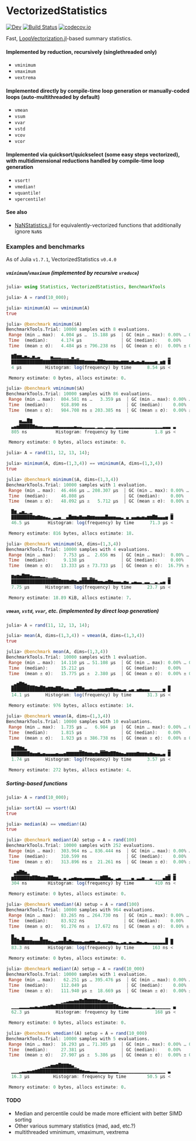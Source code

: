 # VectorizedStatistics

[![Dev][docs-dev-img]][docs-dev-url]
[![Build Status][ci-img]][ci-url]
[![codecov.io][codecov-img]][codecov-url]

Fast, [LoopVectorization.jl](https://github.com/JuliaSIMD/LoopVectorization.jl)-based summary statistics.

#### Implemented by reduction, recursively (singlethreaded only)
* `vminimum`
* `vmaximum`
* `vextrema`

#### Implemented directly by compile-time loop generation or manually-coded loops (auto-multithreaded by default)
* `vmean`
* `vsum`
* `vvar`
* `vstd`
* `vcov`
* `vcor`

#### Implemented via quicksort/quickselect (some easy steps vectorized), with multidimensional reductions handled by compile-time loop generation
* `vsort!`
* `vmedian!`
* `vquantile!`
* `vpercentile!`

#### See also
* [NaNStatistics.jl](https://github.com/brenhinkeller/NaNStatistics.jl) for equivalently-vectorized functions that additionally ignore `NaN`s

### Examples and benchmarks
As of Julia `v1.7.1`, VectorizedStatistics `v0.4.0`

##### `vminimum`/`vmaximum` (implemented by recursive `vreduce`)
```julia
julia> using Statistics, VectorizedStatistics, BenchmarkTools

julia> A = rand(10_000);

julia> minimum(A) == vminimum(A)
true

julia> @benchmark minimum($A)
BenchmarkTools.Trial: 10000 samples with 8 evaluations.
 Range (min … max):  4.004 μs …  15.188 μs  ┊ GC (min … max): 0.00% … 0.00%
 Time  (median):     4.174 μs               ┊ GC (median):    0.00%
 Time  (mean ± σ):   4.484 μs ± 796.238 ns  ┊ GC (mean ± σ):  0.00% ± 0.00%

  ▇█▆▆▃▅▃▂▅▂▃    ▄▂▂▂▁▁▁ ▃ ▁                                  ▂
  ████████████▇▇▇███████████▇▇▆▆▆▆▅██▇▆▆▆▆▆▅▆▆▆▄▆▄▅▄▆▄▄▄▄▅▁▅▆ █
  4 μs         Histogram: log(frequency) by time      8.54 μs <

 Memory estimate: 0 bytes, allocs estimate: 0.

julia> @benchmark vminimum($A)
BenchmarkTools.Trial: 10000 samples with 86 evaluations.
 Range (min … max):  804.581 ns …   3.359 μs  ┊ GC (min … max): 0.00% … 0.00%
 Time  (median):     918.890 ns               ┊ GC (median):    0.00%
 Time  (mean ± σ):   984.708 ns ± 203.385 ns  ┊ GC (mean ± σ):  0.00% ± 0.00%

     ▅▃▃█▇                                                       
  ▃▄▅█████▇▅▄▄▃▃▃▃▄▄▃▃▃▃▃▃▄▃▃▂▂▂▂▂▁▂▂▁▂▂▂▁▂▂▂▂▂▂▂▂▂▂▂▂▂▂▂▂▂▂▃▃▃ ▃
  805 ns           Histogram: frequency by time          1.8 μs <

 Memory estimate: 0 bytes, allocs estimate: 0.

julia> A = rand(11, 12, 13, 14);

julia> minimum(A, dims=(1,3,4)) == vminimum(A, dims=(1,3,4))
true

julia> @benchmark minimum($A, dims=(1,3,4))
BenchmarkTools.Trial: 10000 samples with 1 evaluation.
 Range (min … max):  46.466 μs … 208.307 μs  ┊ GC (min … max): 0.00% … 0.00%
 Time  (median):     46.808 μs               ┊ GC (median):    0.00%
 Time  (mean ± σ):   48.092 μs ±   5.712 μs  ┊ GC (mean ± σ):  0.00% ± 0.00%

  █▆▁▃▅▂▁▂                                                     ▁
  ████████▇▆▇▆▅▄▃▁▃▃▄▁▁▄█▆▆▅▇▅▅▇▆▆▅▅▅▅█▅▅▅▄▄▃▁▄▁▄▄▅▄▅▄▆▆█▇▄▄▄▅ █
  46.5 μs       Histogram: log(frequency) by time      71.3 μs <

 Memory estimate: 816 bytes, allocs estimate: 18.

julia> @benchmark vminimum($A, dims=(1,3,4))
BenchmarkTools.Trial: 10000 samples with 4 evaluations.
 Range (min … max):   7.753 μs …  2.656 ms  ┊ GC (min … max):  0.00% … 99.25%
 Time  (median):      9.138 μs              ┊ GC (median):     0.00%
 Time  (mean ± σ):   13.333 μs ± 73.733 μs  ┊ GC (mean ± σ):  16.79% ±  3.13%

  ▆▅▆▅█▇▇▅▄▄▄▃▃▂▁▁▂▁         ▂▂ ▂▁                            ▂
  ███████████████████▇▇▇▆▇▆▄▆██▇██▇▅▅▄▅▇▆▄▄▄▃▅▄▁▃▄▃▃▁▃▃▁▁▃▁▃▄ █
  7.75 μs      Histogram: log(frequency) by time      23.7 μs <

 Memory estimate: 18.89 KiB, allocs estimate: 7.
```

##### `vmean`, `vstd`, `vvar`, etc. (implemented by direct loop generation)
```julia
julia> A = rand(11, 12, 13, 14);

julia> mean(A, dims=(1,3,4)) ≈ vmean(A, dims=(1,3,4))
true

julia> @benchmark mean(A, dims=(1,3,4))
BenchmarkTools.Trial: 10000 samples with 1 evaluation.
 Range (min … max):  14.110 μs … 51.108 μs  ┊ GC (min … max): 0.00% … 0.00%
 Time  (median):     15.212 μs              ┊ GC (median):    0.00%
 Time  (mean ± σ):   15.775 μs ±  2.380 μs  ┊ GC (mean ± σ):  0.00% ± 0.00%

  ▂▄▆█▇▅▃▂▂▁ ▂▁    ▁▁      ▁▁                                 ▂
  █████████████▇██▇██▇▅▅▄▄▆██▇▄▄▅▄▄▅▅▅▆▆▇▅▅▄▃▄▁▃▄▁▄▅▄▄▄▁▁▁▁▁▅ █
  14.1 μs      Histogram: log(frequency) by time      31.3 μs <

 Memory estimate: 976 bytes, allocs estimate: 14.

julia> @benchmark vmean(A, dims=(1,3,4))
BenchmarkTools.Trial: 10000 samples with 10 evaluations.
 Range (min … max):  1.735 μs …   6.984 μs  ┊ GC (min … max): 0.00% … 0.00%
 Time  (median):     1.815 μs               ┊ GC (median):    0.00%
 Time  (mean ± σ):   1.923 μs ± 386.738 ns  ┊ GC (mean ± σ):  0.00% ± 0.00%

  ▄██▇▆▃                    ▁       ▁▁                        ▂
  ███████▆▅▅▆▄▅▄▄▄▄▅▄▄▅▇▇▇▇▇██▇▆▆▅▆▅███▇██▇▆▅▄▆▆▆▆▇▆▆▆▅▆▅▄▄▃▄ █
  1.74 μs      Histogram: log(frequency) by time      3.57 μs <

 Memory estimate: 272 bytes, allocs estimate: 4.
```

##### Sorting-based functions
```julia
julia> A = rand(10_000);

julia> sort(A) == vsort!(A)
true

julia> median(A) == vmedian!(A)
true

julia> @benchmark median!(A) setup = A = rand(100)
BenchmarkTools.Trial: 10000 samples with 252 evaluations.
 Range (min … max):  303.964 ns … 836.444 ns  ┊ GC (min … max): 0.00% … 0.00%
 Time  (median):     310.599 ns               ┊ GC (median):    0.00%
 Time  (mean ± σ):   313.896 ns ±  21.261 ns  ┊ GC (mean ± σ):  0.00% ± 0.00%

   ▃▆█▇▅▂                                                     ▁ ▂
  ▆██████▇██▇▆▆▅██▆▆▃▁▄▁▃▄▅▄▄▃▄▄▄▄▃▃▇██▅▃▁▃▄▁▁▁▁▄▁▃▃▅▁▁▃▁▁▁▁▄▇█ █
  304 ns        Histogram: log(frequency) by time        410 ns <

 Memory estimate: 0 bytes, allocs estimate: 0.

julia> @benchmark vmedian!(A) setup = A = rand(100)
BenchmarkTools.Trial: 10000 samples with 964 evaluations.
 Range (min … max):  83.265 ns … 264.730 ns  ┊ GC (min … max): 0.00% … 0.00%
 Time  (median):     83.922 ns               ┊ GC (median):    0.00%
 Time  (mean ± σ):   91.276 ns ±  17.672 ns  ┊ GC (mean ± σ):  0.00% ± 0.00%

  █▃▁ ▄      ▄        ▄                                      ▃ ▁
  ███▇█▇▇▇▆▆▆███▆▅▄▅▆▆█▆█▆▅▅▅▄▅▅▆▆▄▅▄▄▄▅▅▄▃▂▃▄▂▄▃▃▅▄▃▄▃▃▃▃▃▃▃█ █
  83.3 ns       Histogram: log(frequency) by time       163 ns <

 Memory estimate: 0 bytes, allocs estimate: 0.

julia> @benchmark median!(A) setup = A = rand(10_000)
BenchmarkTools.Trial: 10000 samples with 1 evaluation.
 Range (min … max):   62.251 μs … 395.476 μs  ┊ GC (min … max): 0.00% … 0.00%
 Time  (median):     112.049 μs               ┊ GC (median):    0.00%
 Time  (mean ± σ):   111.940 μs ±  18.669 μs  ┊ GC (mean ± σ):  0.00% ± 0.00%

                     ▁▂▃▄▄▅▅▇▆█▇▇▇▇▆▅▆▄▂▂                        
  ▁▁▁▂▂▂▂▃▃▄▃▄▅▅▆▇▆███████████████████████▇▅▄▃▂▃▂▂▂▂▁▁▂▁▂▁▁▁▁▁▁ ▄
  62.3 μs          Histogram: frequency by time          168 μs <

 Memory estimate: 0 bytes, allocs estimate: 0.

julia> @benchmark vmedian!(A) setup = A = rand(10_000)
BenchmarkTools.Trial: 10000 samples with 5 evaluations.
 Range (min … max):  16.293 μs … 71.305 μs  ┊ GC (min … max): 0.00% … 0.00%
 Time  (median):     27.381 μs              ┊ GC (median):    0.00%
 Time  (mean ± σ):   27.907 μs ±  5.386 μs  ┊ GC (mean ± σ):  0.00% ± 0.00%

              ▁▂▃▅▅▆█▇▇▇▆▄▁                                    
  ▁▁▁▂▃▃▄▄▅▆▇███████████████▆▅▄▄▃▃▃▂▂▂▂▂▂▂▂▁▁▁▁▁▁▁▁▁▁▁▁▁▁▁▁▁▁ ▃
  16.3 μs         Histogram: frequency by time        50.5 μs <

 Memory estimate: 0 bytes, allocs estimate: 0.
```

#### TODO
* Median and percentile could be made more efficient with better SIMD sorting
* Other various summary statistics (mad, aad, etc.?)
* multithreaded vminimum, vmaximum, vextrema


[docs-stable-img]: https://img.shields.io/badge/docs-stable-blue.svg
[docs-stable-url]: https://brenhinkeller.github.io/VectorizedStatistics.jl/stable
[docs-dev-img]: https://img.shields.io/badge/docs-dev-blue.svg
[docs-dev-url]: https://brenhinkeller.github.io/VectorizedStatistics.jl/dev
[ci-img]: https://github.com/brenhinkeller/VectorizedStatistics.jl/workflows/CI/badge.svg
[ci-url]: https://github.com/brenhinkeller/VectorizedStatistics.jl/actions
[codecov-img]: https://codecov.io/gh/brenhinkeller/VectorizedStatistics.jl/branch/main/graph/badge.svg
[codecov-url]: https://codecov.io/gh/brenhinkeller/VectorizedStatistics.jl
